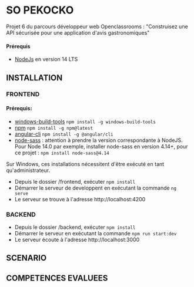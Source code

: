 # SO PEKOCKO

Projet 6 du parcours développeur web Openclassrooms : "Construisez une API sécurisée pour une application d'avis gastronomiques"

#### Prérequis

- [NodeJs](https://nodejs.org/en/) en version 14 LTS

## INSTALLATION

### FRONTEND

#### Prérequis:

- [windows-build-tools](https://www.npmjs.com/package/windows-build-tools) `npm install -g windows-build-tools`
- [npm](https://docs.npmjs.com/try-the-latest-stable-version-of-npm) `npm install -g npm@latest`
- [angular-cli](https://github.com/angular/angular-cli) `npm install -g @angular/cli`
- [node-sass](https://www.npmjs.com/package/node-sass) : attention à prendre la version correspondante à NodeJS. Pour Node 14.0 par exemple, installer node-sass en version 4.14+, pour ce projet : `npm install node-sass@4.14`

Sur Windows, ces installations nécessitent d'être exécuté en tant qu'administrateur.

- Depuis le dossier /frontend, exécuter `npm install`
 - Démarrer le serveur de developpent en exécutant la commande `ng serve`
- Le serveur se trouve à l'adresse http://localhost:4200

### BACKEND

- Depuis le dossier /backend, exécuter `npm install`
- Démarrer le serveur en exécutant la commande `npm run start:dev`
- Le serveur écoute à l'adresse http://localhost:3000


## SCENARIO
## COMPETENCES EVALUEES
